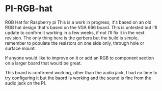 # PI-RGB-hat
RGB Hat for Raspberry pi
This is a work in progress, it's based on an old RGB hat design that's based on the VGA 666 board. This is untested but I'll update to confirm it working in a few weeks, if not I'll fix it in the next revision.
The only thing here is the gerbers but the build is simple, remember to populate the resistors on one side only, through hole or surface mount.

If anyone would like to improve on it or add an RGB to component section on a larger board that would be great.

This board is confirmed working, other than the audio jack, I had no time to try configuring it but the baord is working and the sound is fine from the audio jack on the PI. 

